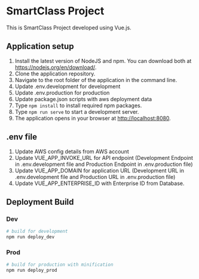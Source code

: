 # SmartClass Project

This is SmartClass Project developed using Vue.js.

## Application setup

1. Install the latest version of NodeJS and npm. You can download both at <https://nodejs.org/en/download/>.
2. Clone the application repository.
3. Navigate to the root folder of the application in the command line.
4. Update .env.development for development
5. Update .env.production for production
6. Update package.json scripts with aws deployment data
7. Type `npm install` to install required npm packages.
8. Type `npm run serve` to start a development server.
9. The application opens in your browser at <http://localhost:8080>.

## .env file

1. Update AWS config details from AWS account
2. Update VUE_APP_INVOKE_URL for API endpoint (Development Endpoint in .env.development file and Production Endpoint in .env.production file)
3. Update VUE_APP_DOMAIN for application URL (Development URL in .env.development file and Production URL in .env.production file)
4. Update VUE_APP_ENTERPRISE_ID with Enterprise ID from Database. 


## Deployment Build

### Dev
``` bash
# build for development
npm run deploy_dev
```

### Prod
``` bash
# build for production with minification
npm run deploy_prod
```
